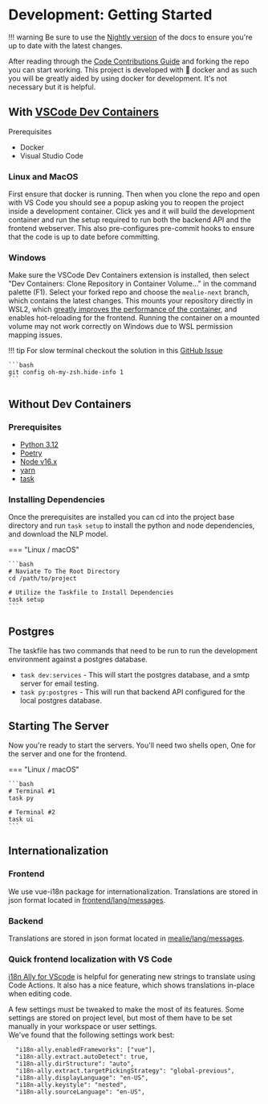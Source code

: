 # Development: Getting Started

!!! warning
    Be sure to use the [Nightly version](https://nightly.mealie.io/) of the docs to ensure you're up to date with
    the latest changes.

After reading through the [Code Contributions Guide](../developers-guide/code-contributions.md) and forking the repo you can start working. This project is developed with :whale: docker and as such you will be greatly aided by using docker for development. It's not necessary but it is helpful.

## With [VSCode Dev Containers](https://code.visualstudio.com/docs/remote/containers)

Prerequisites

- Docker
- Visual Studio Code

### Linux and MacOS

First ensure that docker is running. Then when you clone the repo and open with VS Code you should see a popup asking you to reopen the project inside a development container. Click yes and it will build the development container and run the setup required to run both the backend API and the frontend webserver. This also pre-configures pre-commit hooks to ensure that the code is up to date before committing.

### Windows

Make sure the VSCode Dev Containers extension is installed, then select "Dev Containers: Clone Repository in Container Volume..." in the command palette (F1). Select your forked repo and choose the `mealie-next` branch, which contains the latest changes. This mounts your repository directly in WSL2, which [greatly improves the performance of the container](https://code.visualstudio.com/docs/devcontainers/containers#_quick-start-open-a-git-repository-or-github-pr-in-an-isolated-container-volume), and enables hot-reloading for the frontend. Running the container on a mounted volume may not work correctly on Windows due to WSL permission mapping issues.

!!! tip
    For slow terminal checkout the solution in this [GitHub Issue](https://github.com/microsoft/vscode/issues/133215)

    ```bash
    git config oh-my-zsh.hide-info 1
    ```

## Without Dev Containers

### Prerequisites

- [Python 3.12](https://www.python.org/downloads/)
- [Poetry](https://python-poetry.org/docs/#installation)
- [Node v16.x](https://nodejs.org/en/)
- [yarn](https://classic.yarnpkg.com/lang/en/docs/install/#mac-stable)
- [task](https://taskfile.dev/#/installation)

### Installing Dependencies

Once the prerequisites are installed you can cd into the project base directory and run `task setup` to install the python and node dependencies, and download the NLP model.

=== "Linux / macOS"

    ```bash
    # Naviate To The Root Directory
    cd /path/to/project

    # Utilize the Taskfile to Install Dependencies
    task setup
    ```

## Postgres

The taskfile has two commands that need to be run to run the development environment against a postgres database.

- `task dev:services` - This will start the postgres database, and a smtp server for email testing.
- `task py:postgres` - This will run that backend API configured for the local postgres database.

## Starting The Server

Now you're ready to start the servers. You'll need two shells open, One for the server and one for the frontend.

=== "Linux / macOS"

    ```bash
    # Terminal #1
    task py

    # Terminal #2
    task ui
    ```

## Internationalization

### Frontend

We use vue-i18n package for internationalization. Translations are stored in json format located in [frontend/lang/messages](https://github.com/mealie-recipes/mealie/tree/mealie-next/frontend/lang/messages).

### Backend

Translations are stored in json format located in [mealie/lang/messages](https://github.com/mealie-recipes/mealie/tree/mealie-next/mealie/lang/messages).

### Quick frontend localization with VS Code

[i18n Ally for VScode](https://marketplace.visualstudio.com/items?itemName=lokalise.i18n-ally) is helpful for generating new strings to translate using Code Actions. It also has a nice feature, which shows translations in-place when editing code.

A few settings must be tweaked to make the most of its features. Some settings are stored on project level, but most of them have to be set manually in your workspace or user settings.\
We've found that the following settings work best:

```
  "i18n-ally.enabledFrameworks": ["vue"],
  "i18n-ally.extract.autoDetect": true,
  "i18n-ally.dirStructure": "auto",
  "i18n-ally.extract.targetPickingStrategy": "global-previous",
  "i18n-ally.displayLanguage": "en-US",
  "i18n-ally.keystyle": "nested",
  "i18n-ally.sourceLanguage": "en-US",
```
